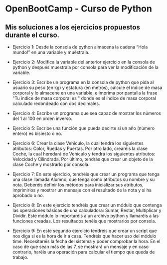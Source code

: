# OpenBootCamp - Curso de Python
## Mis soluciones a los ejercicios propuestos durante el curso.

- Ejercicio 1:
Desde la consola de python almacena la cadena “Hola mundo!” en una variable y muéstrala.

- Ejercicio 2:
Modifica la variable del anterior ejercicio en la consola de python y después muestrala por consola para ver la modificación de la variable.

- Ejercicio 3:
Escribe un programa en la consola de python que pida al usuario su peso (en kg) y estatura (en metros),
calcule el índice de masa corporal y lo almacene en una variable, 
e imprima por pantalla la frase "Tu índice de masa corporal es " 
donde es el índice de masa corporal calculado redondeado con dos decimales.

- Ejercicio 4:
Escribe un programa que sea capaz de mostrar los números del 1 al 100 en orden inverso.

- Ejercicio 5:
Escribe una función que pueda decirte si un año (número entero) es bisiesto o no.

- Ejercicio 6:
Crear la clase Vehículo, la cual tendrá los siguientes atributos:
Color, Ruedas y Puertas.
Por otro lado, crearéis la clase Coche, la cual heredará de Vehículo y tendrá los siguientes atributos:
Velocidad y Cilindrada.
Por último, tendrás que crear un objeto de la clase Coche y mostrarlo por consola.

- Ejercicio 7:
En este ejercicio, tendréis que crear un programa que tenga una clase llamada Alumno, que tenga como atributos su nombre y su nota.
Deberéis definir los métodos para inicializar sus atributos, imprimirlos y mostrar un mensaje con el resultado de la nota y si ha aprobado o no.

- Ejercicio 8:
En este ejercicio tendréis que crear un módulo que contenga las operaciones básicas de una calculadora: Sumar, Restar, Multiplicar y Dividir.
Este módulo lo importaréis a un archivo python y llamaréis a las funciones creadas. Los resultados tenéis que mostrarlos por consola.

- Ejercicio 9:
En este segundo ejercicio tendréis que crear un script que nos diga si es la hora de ir a casa.
Tendréis que hacer uso del módulo time. Necesitaréis la fecha del sistema y poder comprobar la hora.
En el caso de que sean más de las 7, se mostrará un mensaje y en caso contrario, haréis una operación para calcular el tiempo que queda de trabajo.
